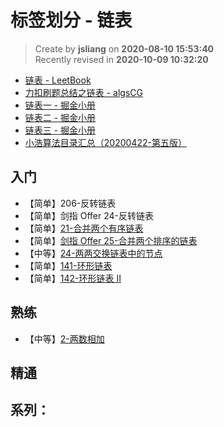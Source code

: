 标签划分 - 链表
===

> Create by **jsliang** on **2020-08-10 15:53:40**  
> Recently revised in **2020-10-09 10:32:20**

* [链表 - LeetBook](https://leetcode-cn.com/leetbook/detail/linked-list/)
* [力扣刷题总结之链表 - algsCG](https://leetcode-cn.com/circle/article/YGr54o/)
* [链表一 - 掘金小册](https://juejin.im/book/6844733800300150797/section/6844733800350498823)
* [链表二 - 掘金小册](https://juejin.im/book/6844733800300150797/section/6844733800354676743)
* [链表三 - 掘金小册](https://juejin.im/book/6844733800300150797/section/6844733800354676744)
* [小浩算法目录汇总（20200422-第五版）](https://mp.weixin.qq.com/s/3eJNKDTZ5y5icMnfv9Is_w)

## 入门

* 【简单】206-反转链表
* 【简单】剑指 Offer 24-反转链表
* 【简单】[21-合并两个有序链表](https://leetcode-cn.com/problems/merge-two-sorted-lists/)
* 【简单】[剑指 Offer 25-合并两个排序的链表](https://leetcode-cn.com/problems/he-bing-liang-ge-pai-xu-de-lian-biao-lcof/)
* 【中等】[24-两两交换链表中的节点](https://leetcode-cn.com/problems/swap-nodes-in-pairs/)
* 【简单】[141-环形链表](https://leetcode-cn.com/problems/linked-list-cycle/)
* 【简单】[142-环形链表 II](https://leetcode-cn.com/problems/linked-list-cycle-ii/)

## 熟练

* 【中等】[2-两数相加](https://leetcode-cn.com/problems/add-two-numbers/)

## 精通



## 系列：